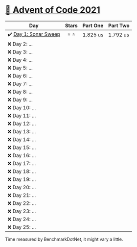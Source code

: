 # [🎄 Advent of Code 2021](https://adventofcode.com/2021)

| Day                                                                                                     |  Stars  | Part One | Part Two |
| ------------------------------------------------------------------------------------------------------- | :-----: | :------: | -------- |
| ✔️ [Day 1: Sonar Sweep](https://github.com/dr124/advent-of-code/blob/master/Advent._2021/Week1/Day1.cs) | ⭐️ ⭐️ | 1.825 us | 1.792 us |
| ❌ Day 2: ...                                                                                           |         |
| ❌ Day 3: ...                                                                                           |         |
| ❌ Day 4: ...                                                                                           |         |
| ❌ Day 5: ...                                                                                           |         |
| ❌ Day 6: ...                                                                                           |         |
| ❌ Day 7: ...                                                                                           |         |
| ❌ Day 8: ...                                                                                           |         |
| ❌ Day 9: ...                                                                                           |         |
| ❌ Day 10: ...                                                                                          |         |
| ❌ Day 11: ...                                                                                          |         |
| ❌ Day 12: ...                                                                                          |         |
| ❌ Day 13: ...                                                                                          |         |
| ❌ Day 14: ...                                                                                          |         |
| ❌ Day 15: ...                                                                                          |         |
| ❌ Day 16: ...                                                                                          |         |
| ❌ Day 17: ...                                                                                          |         |
| ❌ Day 18: ...                                                                                          |         |
| ❌ Day 19: ...                                                                                          |         |
| ❌ Day 20: ...                                                                                          |         |
| ❌ Day 21: ...                                                                                          |         |
| ❌ Day 22: ...                                                                                          |         |
| ❌ Day 23: ...                                                                                          |         |
| ❌ Day 24: ...                                                                                          |         |
| ❌ Day 25: ...                                                                                          |         |

Time measured by BenchmarkDotNet, it might vary a little.
